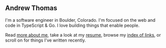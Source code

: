 <section>

# Andrew Thomas

I'm a software engineer in Boulder, Colorado. I'm focused on the web and code in TypeScript & Go. I love building things that enable people.

Read [more about me][1], take a look at my [resume][2], browse my [index of links][3], or scroll on for things I've written recently.

[1]: /about
[2]: /resume
[3]: /links

</section>
